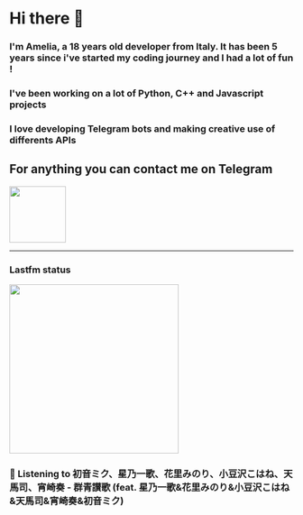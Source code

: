 # Hi there 👋
### I'm Amelia, a 18 years old developer from Italy. It has been 5 years since i've started my coding journey and I had a lot of fun !
### I've been working on a lot of Python, C++ and Javascript projects
### I love developing Telegram bots and making creative use of differents APIs


## For anything you can contact me on Telegram 
[<img src="https://upload.wikimedia.org/wikipedia/commons/thumb/8/83/Telegram_2019_Logo.svg/800px-Telegram_2019_Logo.svg.png" height=100px>](https://t.me/lmpostor_syndrome)

<!-- lastfm status starts -->
<div>
    		      <hr>
    		      <h3>Lastfm status</h3>
	              <img width="300" height="300" src="https://lastfm.freetls.fastly.net/i/u/300x300/1d0fd3c5a54addf9c8ea6aa14c6fef9a.jpg" >
		              <h3> 🎵 Listening to 初音ミク、星乃一歌、花里みのり、小豆沢こはね、天馬司、宵崎奏 - 群青讃歌 (feat. 星乃一歌&花里みのり&小豆沢こはね&天馬司&宵崎奏&初音ミク)</h3>
    </div> 
<!-- lastfm status ends -->
